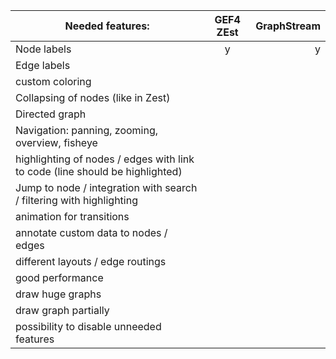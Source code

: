  |Needed features:                                                               | GEF4 ZEst      | GraphStream|
| ------------------------------------------------------------------------------ |:-------------:| -----:|
|Node labels                                                                          |  y               | y
|Edge labels                                                                          |                 |
|custom coloring                                                                      |                 |
|Collapsing of nodes (like in Zest)                                                   |                 |
|Directed graph                                                                       |                 |
|Navigation: panning, zooming, overview, fisheye                                      |                 |
|highlighting of nodes / edges with link to code (line should be highlighted)         |                 |
|Jump to node / integration with search / filtering with highlighting                 |                 |
|animation for transitions                                                            |                 |
|annotate custom data to nodes / edges                                                |                 |
|different layouts / edge routings                                                    |                 |
|good performance                                                                     |                 |
|draw huge graphs                                                                     |                 |
|draw graph partially                                                                 |                 |
|possibility to disable unneeded features                                             |                 |